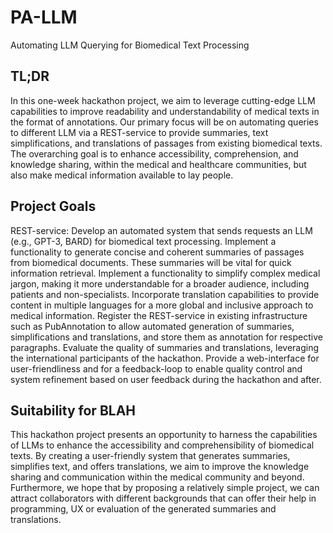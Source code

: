 # PA-LLM

Automating LLM Querying for Biomedical Text Processing

## TL;DR
In this one-week hackathon project, we aim to leverage cutting-edge LLM capabilities to improve readability and understandability of medical texts in the format of annotations. Our primary focus will be on automating queries to different LLM via a REST-service to provide summaries, text simplifications, and translations of passages from existing biomedical texts. The overarching goal is to enhance accessibility, comprehension, and knowledge sharing, within the medical and healthcare communities, but also make medical information available to lay people.

## Project Goals
REST-service: Develop an automated system that sends requests an LLM (e.g., GPT-3, BARD) for biomedical text processing.
Implement a functionality to generate concise and coherent summaries of passages from biomedical documents. These summaries will be vital for quick information retrieval.
Implement a functionality to simplify complex medical jargon, making it more understandable for a broader audience, including patients and non-specialists.
Incorporate translation capabilities to provide content in multiple languages for a more global and inclusive approach to medical information.
Register the REST-service in existing infrastructure such as PubAnnotation to allow automated generation of summaries, simplifications and translations, and store them as annotation for respective paragraphs.
Evaluate the quality of summaries and translations, leveraging the international participants of the hackathon.
Provide a web-interface for user-friendliness and for a feedback-loop to enable quality control and system refinement based on user feedback during the hackathon and after.

## Suitability for BLAH
This hackathon project presents an opportunity to harness the capabilities of LLMs to enhance the accessibility and comprehensibility of biomedical texts. By creating a user-friendly system that generates summaries, simplifies text, and offers translations, we aim to improve the knowledge sharing and communication within the medical community and beyond.
Furthermore, we hope that by proposing a relatively simple project, we can attract collaborators with different backgrounds that can offer their help in programming, UX or evaluation of the generated summaries and translations.
